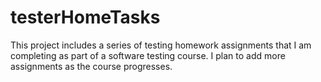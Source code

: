# testerHomeTasks
This project includes a series of testing homework assignments that I am completing as part of a software testing course. I plan to add more assignments as the course progresses.
